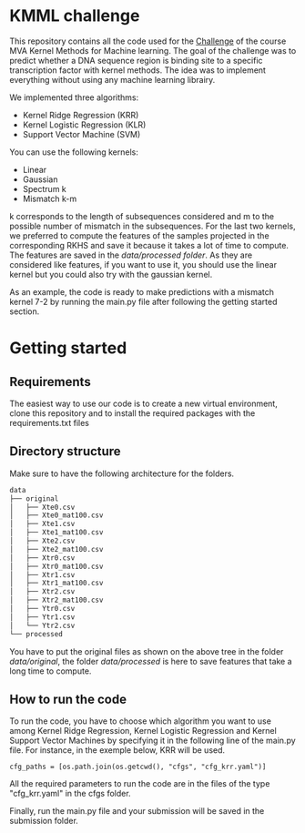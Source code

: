 # KMML challenge
This repository contains all the code used for the [Challenge](https://www.kaggle.com/c/machine-learning-with-kernel-methods-2021/overview/evaluation) of the course MVA Kernel Methods for Machine learning. The goal of the challenge was to predict whether a DNA sequence region is binding site to a specific transcription factor with kernel methods. The idea was to implement everything without using any machine learning librairy.

We implemented three algorithms:
- Kernel Ridge Regression (KRR)
- Kernel Logistic Regression (KLR)
- Support Vector Machine (SVM)

You can use the following kernels:
- Linear
- Gaussian
- Spectrum k
- Mismatch k-m

k corresponds to the length of subsequences considered and m to the possible number of mismatch in the subsequences. For the last two kernels, we preferred to compute the features of the samples projected in the corresponding RKHS and save it because it takes a lot of time to compute. The features are saved in the *data/processed folder*. As they are considered like features, if you want to use it, you should use the linear kernel but you could also try with the gaussian kernel. 

As an example, the code is ready to make predictions with a mismatch kernel 7-2 by running the main.py file after following the getting started section. 

# Getting started

## Requirements

The easiest way to use our code is to create a new virtual environment, clone this repository and to install the required packages with the requirements.txt files

## Directory structure 

Make sure to have the following architecture for the folders. 

```bash
data
├── original
│   ├── Xte0.csv
│   ├── Xte0_mat100.csv
│   ├── Xte1.csv
│   ├── Xte1_mat100.csv
│   ├── Xte2.csv
│   ├── Xte2_mat100.csv
│   ├── Xtr0.csv
│   ├── Xtr0_mat100.csv
│   ├── Xtr1.csv
│   ├── Xtr1_mat100.csv
│   ├── Xtr2.csv
│   ├── Xtr2_mat100.csv
│   ├── Ytr0.csv
│   ├── Ytr1.csv
│   └── Ytr2.csv
└── processed
```

You have to put the original files as shown on the above tree in the folder *data/original*, the folder *data/processed* is here to save features that take a long time to compute.

## How to run the code

To run the code, you have to choose which algorithm you want to use among Kernel Ridge Regression, Kernel Logistic Regression and Kernel Support Vector Machines by specifying it in the following line of the main.py file. For instance, in the exemple below, KRR will be used. 
```
cfg_paths = [os.path.join(os.getcwd(), "cfgs", "cfg_krr.yaml")]
```
All the required parameters to run the code are in the files of the type "cfg_krr.yaml" in the cfgs folder. 

Finally, run the main.py file and your submission will be saved in the submission folder. 


